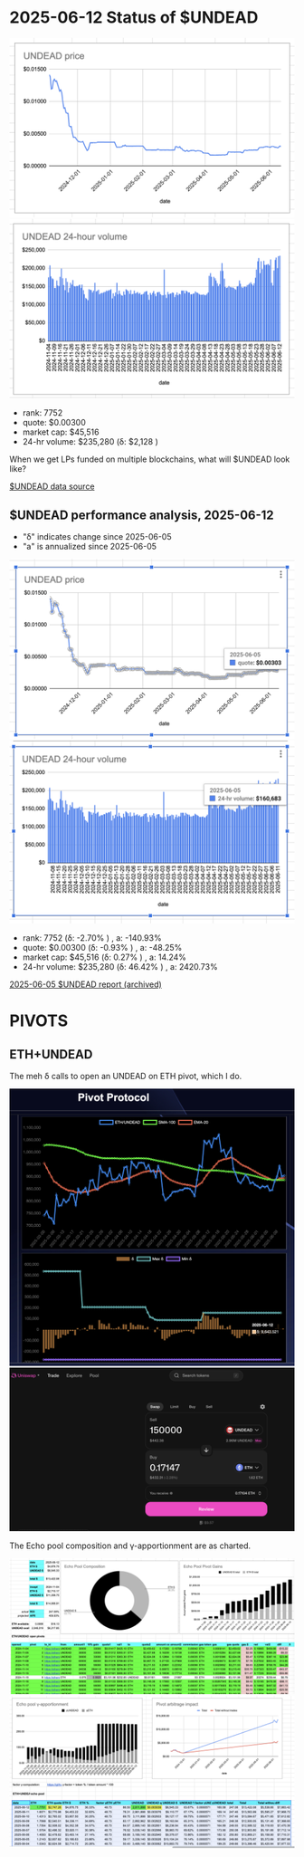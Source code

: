 # 2025-06-12 Status of $UNDEAD 

![$UNDEAD rank](imgs/01a-rank.png) 
![$UNDEAD quote](imgs/01b-quote.png) 
![$UNDEAD market captalization](imgs/01c-cap.png) 
![$UNDEAD 24-hour volume](imgs/01d-vol.png) 

* rank: 7752 
* quote: $0.00300 
* market cap: $45,516 
* 24-hr volume: $235,280 (δ: $2,128 ) 

When we get LPs funded on multiple blockchains, what will $UNDEAD look like? 

[$UNDEAD data source](https://www.coingecko.com/en/coins/undead-blocks) 
## $UNDEAD performance analysis, 2025-06-12 

* "δ" indicates change since 2025-06-05 
* "a" is annualized since 2025-06-05 

![$UNDEAD rank](../05/imgs/snapshot/01a-rank.png) 
![$UNDEAD quote](../05/imgs/snapshot/01b-quote.png) 
![$UNDEAD market captalization](../05/imgs/snapshot/01c-cap.png) 
![$UNDEAD 24-hour volume](../05/imgs/snapshot/01d-vol.png) 

* rank: 7752 (δ: -2.70% ) , a: -140.93% 
* quote: $0.00300 (δ: -0.93% ) , a: -48.25% 
* market cap: $45,516 (δ: 0.27% ) , a: 14.24% 
* 24-hr volume: $235,280 (δ: 46.42% ) , a: 2420.73% 

[2025-06-05 $UNDEAD report (archived)](https://github.com/pivoteur/biz/tree/main/blog/2025/06/05) 
# PIVOTS 

## ETH+UNDEAD 

The meh δ calls to open an UNDEAD on ETH pivot, which I do. 

![meh δ](imgs/02a-meh.png) 
![Open UNDEAD pivot](imgs/02b-open-undead-pivot.png) 

The Echo pool composition and γ-apportionment are as charted. 

![Echo pool composition](imgs/03a-comp.png) 
![Echo pool γ-apportionment](imgs/03b-apport.png) 
